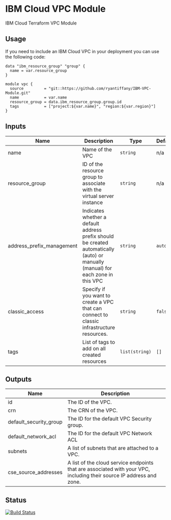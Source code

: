 # IBM Cloud VPC Module
IBM Cloud Terraform VPC Module

## Usage
If you need to include an IBM Cloud VPC in your deployment you can use the following code:

```
data "ibm_resource_group" "group" {
  name = var.resource_group
}

module vpc {
  source         = "git::https://github.com/ryantiffany/IBM-VPC-Module.git"
  name           = var.name
  resource_group = data.ibm_resource_group.group.id
  tags           = ["project:${var.name}", "region:${var.region}"]
}
```

## Inputs

| Name | Description | Type | Default | Required |
|------|-------------|------|---------|:--------:|
| name | Name of the VPC | `string` | n/a | yes |
| resource\_group | ID of the resource group to associate with the virtual server instance | `string` | n/a | yes |
| address\_prefix\_management | Indicates whether a default address prefix should be created automatically (auto) or manually (manual) for each zone in this VPC | `string` | `auto` | no |
| classic\_access | Specify if you want to create a VPC that can connect to classic infrastructure resources. | `string` | `false` | no |
| tags | List of tags to add on all created resources | `list(string)` | `[]` | no |

## Outputs

| Name | Description |
|------|-------------|
| id | The ID of the VPC. |
| crn | The CRN of the VPC.  | 
| default_security_group | The ID for the default VPC Security group. |
| default_network_acl | The ID for the default VPC Network ACL |
| subnets | A list of subnets that are attached to a VPC. | 
| cse_source_addresses | A list of the cloud service endpoints that are associated with your VPC, including their source IP address and zone. | 


## Status
[![Build Status](https://drone.lab.tiffany-family.net/api/badges/ryantiffany/IBM-VPC-Module/status.svg)](https://drone.lab.tiffany-family.net/ryantiffany/IBM-VPC-Module)
